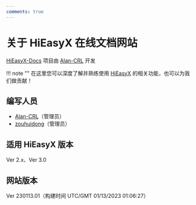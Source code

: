 ```yaml
---
comments: true
---
```


# 关于 HiEasyX 在线文档网站

[HiEasyX-Docs](https://github.com/Alan-CRL/HiEasyX-Docs) 项目由 [Alan-CRL](https://github.com/Alan-CRL) 开发

!!! note ""
    在这里您可以深度了解并熟练使用  [HiEasyX](https://github.com/zouhuidong/HiEasyX) 的相关功能，也可以为我们做贡献！ 

## 编写人员

+ [Alan-CRL](https://github.com/Alan-CRL)（管理员）
+ [zouhuidong](https://github.com/zouhuidong)（管理员）

## 适用 HiEasyX 版本
Ver 2.x、Ver 3.0

## 网站版本
Ver 230113.01（构建时间 UTC/GMT 01/13/2023 01:06:27）